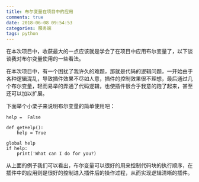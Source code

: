 ```yaml
---
title: 布尔变量在项目中的应用
comments: true
date: 2018-06-08 09:54:53
categories: 服务端
tags: python
---
```


在本次项目中，收获最大的一点应该就是学会了在项目中应用布尔变量了，以下谈谈我对布尔变量使用的一些看法。

在本次项目中，有一个困扰了我许久的难题，那就是代码的逻辑问题，一开始由于各种逻辑混乱，导致插件效果不尽如人意，插件的控制效果很不理想，最后通过几个布尔变量，轻而易举的弄通了代码逻辑，也使插件很合乎我意的跑了起来，甚至还可以加以扩展。

下面举个小栗子来说明布尔变量的简单使用吧：

```
help =  False

def getHelp():
    help = True

global help
if help:
    print('What can I do for you?)
```

从上面的例子我们可以看出，布尔变量可以很好的用来控制代码块的执行顺序，在插件中的应用则是很好的控制进入插件后的操作过程，从而实现逻辑清晰的插件。
